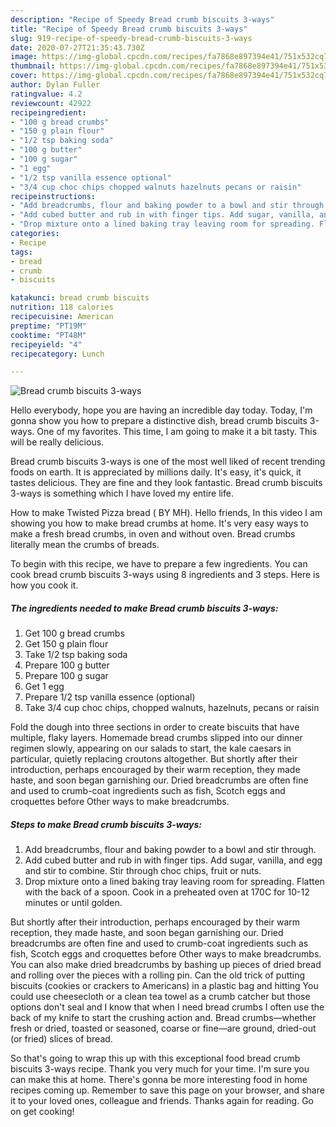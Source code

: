 ```yaml
---
description: "Recipe of Speedy Bread crumb biscuits 3-ways"
title: "Recipe of Speedy Bread crumb biscuits 3-ways"
slug: 919-recipe-of-speedy-bread-crumb-biscuits-3-ways
date: 2020-07-27T21:35:43.730Z
image: https://img-global.cpcdn.com/recipes/fa7868e897394e41/751x532cq70/bread-crumb-biscuits-3-ways-recipe-main-photo.jpg
thumbnail: https://img-global.cpcdn.com/recipes/fa7868e897394e41/751x532cq70/bread-crumb-biscuits-3-ways-recipe-main-photo.jpg
cover: https://img-global.cpcdn.com/recipes/fa7868e897394e41/751x532cq70/bread-crumb-biscuits-3-ways-recipe-main-photo.jpg
author: Dylan Fuller
ratingvalue: 4.2
reviewcount: 42922
recipeingredient:
- "100 g bread crumbs"
- "150 g plain flour"
- "1/2 tsp baking soda"
- "100 g butter"
- "100 g sugar"
- "1 egg"
- "1/2 tsp vanilla essence optional"
- "3/4 cup choc chips chopped walnuts hazelnuts pecans or raisin"
recipeinstructions:
- "Add breadcrumbs, flour and baking powder to a bowl and stir through."
- "Add cubed butter and rub in with finger tips. Add sugar, vanilla, and egg and stir to combine. Stir through choc chips, fruit or nuts."
- "Drop mixture onto a lined baking tray leaving room for spreading. Flatten with the back of a spoon. Cook in a preheated oven at 170C for 10-12 minutes or until golden."
categories:
- Recipe
tags:
- bread
- crumb
- biscuits

katakunci: bread crumb biscuits 
nutrition: 118 calories
recipecuisine: American
preptime: "PT19M"
cooktime: "PT48M"
recipeyield: "4"
recipecategory: Lunch

---
```



![Bread crumb biscuits 3-ways](https://img-global.cpcdn.com/recipes/fa7868e897394e41/751x532cq70/bread-crumb-biscuits-3-ways-recipe-main-photo.jpg)

Hello everybody, hope you are having an incredible day today. Today, I'm gonna show you how to prepare a distinctive dish, bread crumb biscuits 3-ways. One of my favorites. This time, I am going to make it a bit tasty. This will be really delicious.

Bread crumb biscuits 3-ways is one of the most well liked of recent trending foods on earth. It is appreciated by millions daily. It's easy, it's quick, it tastes delicious. They are fine and they look fantastic. Bread crumb biscuits 3-ways is something which I have loved my entire life.

How to make Twisted Pizza bread ( BY MH). Hello friends, In this video I am showing you how to make bread crumbs at home. It&#39;s very easy ways to make a fresh bread crumbs, in oven and without oven. Bread crumbs literally mean the crumbs of breads.


To begin with this recipe, we have to prepare a few ingredients. You can cook bread crumb biscuits 3-ways using 8 ingredients and 3 steps. Here is how you cook it.

<!--inarticleads1-->

##### The ingredients needed to make Bread crumb biscuits 3-ways:

1. Get 100 g bread crumbs
1. Get 150 g plain flour
1. Take 1/2 tsp baking soda
1. Prepare 100 g butter
1. Prepare 100 g sugar
1. Get 1 egg
1. Prepare 1/2 tsp vanilla essence (optional)
1. Take 3/4 cup choc chips, chopped walnuts, hazelnuts, pecans or raisin


Fold the dough into three sections in order to create biscuits that have multiple, flaky layers. Homemade bread crumbs slipped into our dinner regimen slowly, appearing on our salads to start, the kale caesars in particular, quietly replacing croutons altogether. But shortly after their introduction, perhaps encouraged by their warm reception, they made haste, and soon began garnishing our. Dried breadcrumbs are often fine and used to crumb-coat ingredients such as fish, Scotch eggs and croquettes before Other ways to make breadcrumbs. 

<!--inarticleads2-->

##### Steps to make Bread crumb biscuits 3-ways:

1. Add breadcrumbs, flour and baking powder to a bowl and stir through.
1. Add cubed butter and rub in with finger tips. Add sugar, vanilla, and egg and stir to combine. Stir through choc chips, fruit or nuts.
1. Drop mixture onto a lined baking tray leaving room for spreading. Flatten with the back of a spoon. Cook in a preheated oven at 170C for 10-12 minutes or until golden.


But shortly after their introduction, perhaps encouraged by their warm reception, they made haste, and soon began garnishing our. Dried breadcrumbs are often fine and used to crumb-coat ingredients such as fish, Scotch eggs and croquettes before Other ways to make breadcrumbs. You can also make dried breadcrumbs by bashing up pieces of dried bread and rolling over the pieces with a rolling pin. Can the old trick of putting biscuits (cookies or crackers to Americans) in a plastic bag and hitting You could use cheesecloth or a clean tea towel as a crumb catcher but those options don&#39;t seal and I know that when I need bread crumbs I often use the back of my knife to start the crushing action and. Bread crumbs—whether fresh or dried, toasted or seasoned, coarse or fine—are ground, dried-out (or fried) slices of bread. 

So that's going to wrap this up with this exceptional food bread crumb biscuits 3-ways recipe. Thank you very much for your time. I'm sure you can make this at home. There's gonna be more interesting food in home recipes coming up. Remember to save this page on your browser, and share it to your loved ones, colleague and friends. Thanks again for reading. Go on get cooking!
